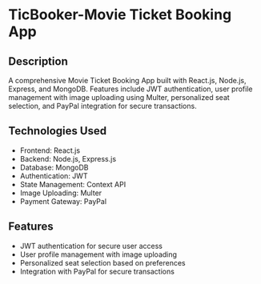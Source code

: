 # TicBooker-Movie Ticket Booking App

## Description
A comprehensive Movie Ticket Booking App built with React.js, Node.js, Express, and MongoDB. Features include JWT authentication, user profile management with image uploading using Multer, personalized seat selection, and PayPal integration for secure transactions.

## Technologies Used
- Frontend: React.js
- Backend: Node.js, Express.js
- Database: MongoDB
- Authentication: JWT
- State Management: Context API
- Image Uploading: Multer
- Payment Gateway: PayPal

## Features
- JWT authentication for secure user access
- User profile management with image uploading
- Personalized seat selection based on preferences
- Integration with PayPal for secure transactions
